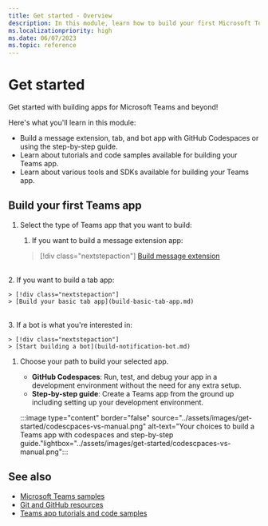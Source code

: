 ```yaml
---
title: Get started - Overview
description: In this module, learn how to build your first Microsoft Teams app, understand app capabilities, and software development kits (SDKs).
ms.localizationpriority: high
ms.date: 06/07/2023
ms.topic: reference
---
```


# Get started

Get started with building apps for Microsoft Teams and beyond!

Here's what you'll learn in this module:

* Build a message extension, tab, and bot app with GitHub Codespaces or using the step-by-step guide.
* Learn about tutorials and code samples available for building your Teams app.
* Learn about various tools and SDKs available for building your Teams app.

## Build your first Teams app

1. Select the type of Teams app that you want to build:

    1. If you want to build a message extension app:

    > [!div class="nextstepaction"]
    > [Build message extension](build-message-extension.md)
<br>
    2. If you want to build a tab app:

    > [!div class="nextstepaction"]
    > [Build your basic tab app](build-basic-tab-app.md)
<br>
    3. If a bot is what you're interested in:

    > [!div class="nextstepaction"]
    > [Start building a bot](build-notification-bot.md)

1. Choose your path to build your selected app.

   * **GitHub Codespaces**: Run, test, and debug your app in a development environment without the need for any extra setup.
   * **Step-by-step guide**: Create a Teams app from the ground up including setting up your development environment.

   :::image type="content" border="false" source="../assets/images/get-started/codescpaces-vs-manual.png" alt-text="Your choices to build a Teams app with codespaces and step-by-step guide."lightbox="../assets/images/get-started/codescpaces-vs-manual.png":::

## See also

* [Microsoft Teams samples](https://github.com/OfficeDev/Microsoft-Teams-Samples#microsoft-teams-samples)
* [Git and GitHub resources](/contribute/additional-resources)
* [Teams app tutorials and code samples](teams-toolkit-tutorial.md)
